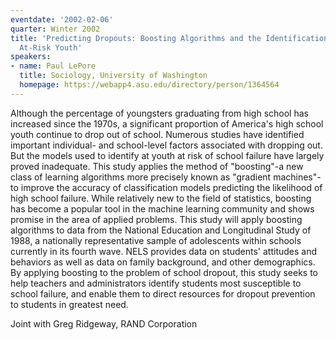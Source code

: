 ```yaml
---
eventdate: '2002-02-06'
quarter: Winter 2002
title: 'Predicting Dropouts: Boosting Algorithms and the Identification of Academically
  At-Risk Youth'
speakers:
- name: Paul LePore
  title: Sociology, University of Washington
  homepage: https://webapp4.asu.edu/directory/person/1364564
---
```

Although the percentage of youngsters graduating from high school has increased since the 1970s, a significant proportion of America's high school youth continue to drop out of school. Numerous studies have identified important individual- and school-level factors associated with dropping out. But the models used to identify at youth at risk of school failure have largely proved inadequate. This study applies the method of &quot;boosting&quot;-a new class of learning algorithms more precisely known as &quot;gradient machines&quot;-to improve the accuracy of classification models predicting the likelihood of high school failure. While relatively new to the field of statistics, boosting has become a popular tool in the machine learning community and shows promise in the area of applied problems. This study will apply boosting algorithms to data from the National Education and Longitudinal Study of 1988, a nationally representative sample of adolescents within schools currently in its fourth wave. NELS provides data on students' attitudes and behaviors as well as data on family background, and other demographics. By applying boosting to the problem of school dropout, this study seeks to help teachers and administrators identify students most susceptible to school failure, and enable them to direct resources for dropout prevention to students in greatest need.

Joint with Greg Ridgeway, RAND Corporation
